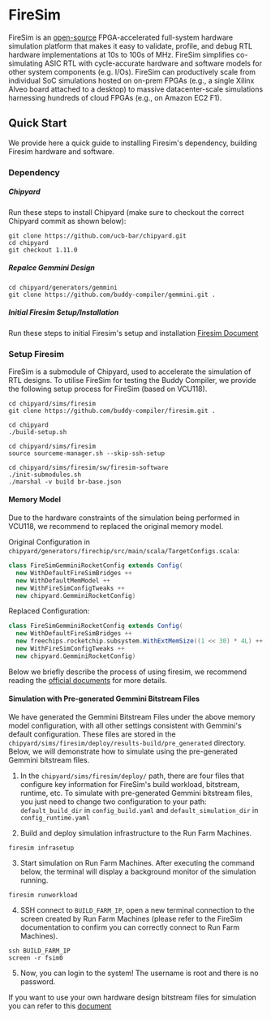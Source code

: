 # FireSim

FireSim is an [open-source](https://github.com/firesim/firesim) FPGA-accelerated full-system hardware simulation platform that makes it easy to validate, profile, and debug RTL hardware implementations at 10s to 100s of MHz. FireSim simplifies co-simulating ASIC RTL with cycle-accurate hardware and software models for other system components (e.g. I/Os). FireSim can productively scale from individual SoC simulations hosted on on-prem FPGAs (e.g., a single Xilinx Alveo board attached to a desktop) to massive datacenter-scale simulations harnessing hundreds of cloud FPGAs (e.g., on Amazon EC2 F1).


## Quick Start

We provide here a quick guide to installing Firesim's dependency, building Firesim hardware and software.

### Dependency
##### Chipyard
Run these steps to install Chipyard (make sure to checkout the correct Chipyard commit as shown below):
```
git clone https://github.com/ucb-bar/chipyard.git
cd chipyard
git checkout 1.11.0
```
##### Repalce Gemmini Design

```
cd chipyard/generators/gemmini
git clone https://github.com/buddy-compiler/gemmini.git .
```

##### Initial Firesim Setup/Installation
Run these steps to initial Firesim's setup and installation [Firesim Document](https://docs.fires.im/en/1.18.0/Getting-Started-Guides/On-Premises-FPGA-Getting-Started/Initial-Setup/Xilinx-VCU118.html)



### Setup Firesim

FireSim is a submodule of Chipyard, used to accelerate the simulation of RTL designs. To utilise FireSim for testing the Buddy Compiler, we provide the following setup process for FireSim (based on VCU118).

```shell
cd chipyard/sims/firesim
git clone https://github.com/buddy-compiler/firesim.git .

cd chipyard
./build-setup.sh

cd chipyard/sims/firesim
source sourceme-manager.sh --skip-ssh-setup

cd chipyard/sims/firesim/sw/firesim-software
./init-submodules.sh
./marshal -v build br-base.json
```



#### Memory Model

Due to the hardware constraints of the simulation being performed in VCU118, we recommend to replaced the original memory model.

Original Configuration in `chipyard/generators/firechip/src/main/scala/TargetConfigs.scala`:

```scala
class FireSimGemminiRocketConfig extends Config(
  new WithDefaultFireSimBridges ++
  new WithDefaultMemModel ++
  new WithFireSimConfigTweaks ++
  new chipyard.GemminiRocketConfig)
```

Replaced Configuration:

```scala
class FireSimGemminiRocketConfig extends Config(
  new WithDefaultFireSimBridges ++
  new freechips.rocketchip.subsystem.WithExtMemSize((1 << 30) * 4L) ++
  new WithFireSimConfigTweaks ++
  new chipyard.GemminiRocketConfig)
```



Below we briefly describe the process of using firesim, we recommend reading the [official documents](https://docs.fires.im/en/1.18.0/Getting-Started-Guides/On-Premises-FPGA-Getting-Started/Repo-Setup/Xilinx-VCU118.html) for more details.

#### Simulation with Pre-generated Gemmini Bitstream Files

We have generated the Gemmini Bitstream Files under the above memory model configuration, with all other settings consistent with Gemmini's default configuration. These files are stored in the `chipyard/sims/firesim/deploy/results-build/pre_generated` directory. Below, we will demonstrate how to simulate using the pre-generated Gemmini bitstream files.

1. In the `chipyard/sims/firesim/deploy/` path, there are four files that configure key information for FireSim's build workload, bitstream, runtime, etc. To simulate with pre-generated Gemmini bitstream files, you just need to change two configuration to your path: `default_build_dir` in `config_build.yaml` and `default_simulation_dir` in `config_runtime.yaml`

2. Build and deploy simulation infrastructure to the Run Farm Machines. 

```
firesim infrasetup
```

3. Start simulation on Run Farm Machines. After executing the command below, the terminal will display a background monitor of the simulation running.

```
firesim runworkload
```

4. SSH connect to `BUILD_FARM_IP`, open a new terminal connection to the screen created by Run Farm Machines (please refer to the FireSim documentation to confirm you can correctly connect to Run Farm Machines).

```
ssh BUILD_FARM_IP
screen -r fsim0
```

5. Now, you can login to the system! The username is root and there is no password.



If you want to use your own hardware design bitstream files for simulation you can refer to this [document](https://docs.fires.im/en/1.18.0/Getting-Started-Guides/On-Premises-FPGA-Getting-Started/Building-a-FireSim-Bitstream/Xilinx-VCU118.html)
